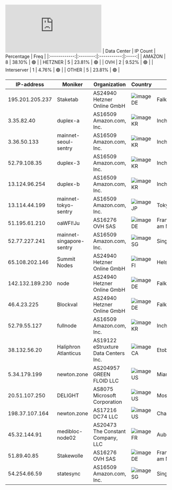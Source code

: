 ![Diagramm](https://github.com/obajay/StateSync-snapshots/blob/main/Projects/Medibloc/1/README.md)
| Data Center | IP Count | Percentage | Freq |
|:------------:|:--------:|:-----------:|:-----:|
| AMAZON | 8 | 38.10% | 🟢 |
| HETZNER | 5 | 23.81% | 🟢 |
| OVH | 2 | 9.52% | 🟢 |
| Interserver | 1 | 4.76% | 🟢 |
| OTHER | 5 | 23.81% | 🟢 |

<!-- START_TABLE -->
| IP-address | Moniker | Organization | Country | City |
|-------------|---------|---------------|---------|------|
| 195.201.205.237 | Staketab | AS24940 Hetzner Online GmbH | ![image](https://raw.githubusercontent.com/madebybowtie/FlagKit/master/Assets/SVG/DE.svg) DE | Falkenstein |
| 3.35.82.40 | duplex-a | AS16509 Amazon.com, Inc. | ![image](https://raw.githubusercontent.com/obajay/FlagKit/master/Assets/SVG/KR.svg) KR | Incheon |
| 3.36.50.133 | mainnet-seoul-sentry | AS16509 Amazon.com, Inc. | ![image](https://raw.githubusercontent.com/obajay/FlagKit/master/Assets/SVG/KR.svg) KR | Incheon |
| 52.79.108.35 | duplex-3 | AS16509 Amazon.com, Inc. | ![image](https://raw.githubusercontent.com/obajay/FlagKit/master/Assets/SVG/KR.svg) KR | Incheon |
| 13.124.96.254 | duplex-b | AS16509 Amazon.com, Inc. | ![image](https://raw.githubusercontent.com/obajay/FlagKit/master/Assets/SVG/KR.svg) KR | Incheon |
| 13.114.44.199 | mainnet-tokyo-sentry | AS16509 Amazon.com, Inc. | ![image](https://raw.githubusercontent.com/obajay/FlagKit/master/Assets/SVG/JP.svg) JP | Tokyo |
| 51.195.61.210 | oaWFI!Ju | AS16276 OVH SAS | ![image](https://raw.githubusercontent.com/madebybowtie/FlagKit/master/Assets/SVG/DE.svg) DE | Frankfurt am Main |
| 52.77.227.241 | mainnet-singapore-sentry | AS16509 Amazon.com, Inc. | ![image](https://raw.githubusercontent.com/obajay/FlagKit/master/Assets/SVG/SG.svg) SG | Singapore |
| 65.108.202.146 | Summit Nodes | AS24940 Hetzner Online GmbH | ![image](https://raw.githubusercontent.com/obajay/FlagKit/master/Assets/SVG/FI.svg) FI | Helsinki |
| 142.132.189.230 | node | AS24940 Hetzner Online GmbH | ![image](https://raw.githubusercontent.com/madebybowtie/FlagKit/master/Assets/SVG/DE.svg) DE | Falkenstein |
| 46.4.23.225 | Blockval | AS24940 Hetzner Online GmbH | ![image](https://raw.githubusercontent.com/madebybowtie/FlagKit/master/Assets/SVG/DE.svg) DE | Falkenstein |
| 52.79.55.127 | fullnode | AS16509 Amazon.com, Inc. | ![image](https://raw.githubusercontent.com/obajay/FlagKit/master/Assets/SVG/KR.svg) KR | Incheon |
| 38.132.56.20 | Haliphron Atlanticus | AS19122 eStruxture Data Centers Inc. | ![image](https://raw.githubusercontent.com/obajay/FlagKit/master/Assets/SVG/CA.svg) CA | Etobicoke |
| 5.34.179.199 | newton.zone | AS204957 GREEN FLOID LLC | ![image](https://raw.githubusercontent.com/obajay/FlagKit/master/Assets/SVG/US.svg) US | Miami |
| 20.51.107.250 | DELIGHT | AS8075 Microsoft Corporation | ![image](https://raw.githubusercontent.com/obajay/FlagKit/master/Assets/SVG/US.svg) US | Moses Lake |
| 198.37.107.164 | newton.zone | AS17216 DC74 LLC | ![image](https://raw.githubusercontent.com/obajay/FlagKit/master/Assets/SVG/US.svg) US | Charlotte |
| 45.32.144.91 | medibloc-node02 | AS20473 The Constant Company, LLC | ![image](https://raw.githubusercontent.com/obajay/FlagKit/master/Assets/SVG/FR.svg) FR | Aubervilliers |
| 51.89.40.85 | Stakewolle | AS16276 OVH SAS | ![image](https://raw.githubusercontent.com/madebybowtie/FlagKit/master/Assets/SVG/DE.svg) DE | Frankfurt am Main |
| 54.254.66.59 | statesync | AS16509 Amazon.com, Inc. | ![image](https://raw.githubusercontent.com/obajay/FlagKit/master/Assets/SVG/SG.svg) SG | Singapore |

<!-- END_TABLE -->